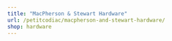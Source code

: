 ```yaml
---
title: "MacPherson & Stewart Hardware"
url: /petitcodiac/macpherson-and-stewart-hardware/
shop: hardware
---
```

